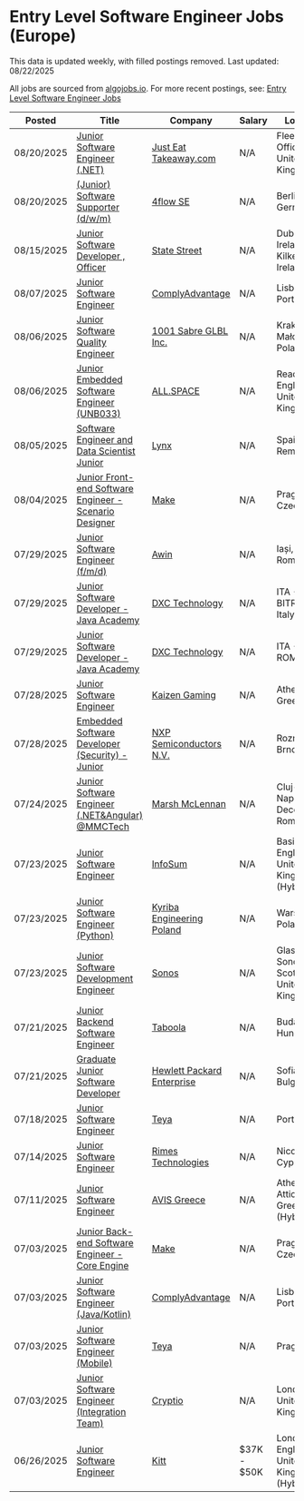 # Entry Level Software Engineer Jobs (Europe)

This data is updated weekly, with filled postings removed. Last updated: 08/22/2025

All jobs are sourced from [algojobs.io](https://algojobs.io/). For more recent postings, see: [Entry Level Software Engineer Jobs](https://algojobs.io/new-grad-swe)

| Posted | Title | Company | Salary | Location |
| --- | --- | --- | --- | --- |
| 08/20/2025 | [Junior Software Engineer (.NET)](https://algojobs.io/jobs/5040379) | [Just Eat Takeaway.com](https://algojobs.io/company/takeaway/) | N/A | Fleet Place Office, United Kingdom |
| 08/20/2025 | [(Junior) Software Supporter (d/w/m)](https://algojobs.io/jobs/5028138) | [4flow SE](https://algojobs.io/company/4flow/) | N/A | Berlin, Germany |
| 08/15/2025 | [Junior Software Developer , Officer](https://algojobs.io/jobs/5003036) | [State Street](https://algojobs.io/company/statestreet/) | N/A | Dublin 2, Ireland / Kilkenny, Ireland |
| 08/07/2025 | [Junior Software Engineer](https://algojobs.io/jobs/4913804) | [ComplyAdvantage](https://algojobs.io/company/complyadvantage/) | N/A | Lisbon, Portugal |
| 08/06/2025 | [Junior Software Quality Engineer](https://algojobs.io/jobs/4901999) | [1001 Sabre GLBL Inc.](https://algojobs.io/company/sabre/) | N/A | Krakow, Małopolskie, Poland |
| 08/06/2025 | [Junior Embedded Software Engineer (UNB033)](https://algojobs.io/jobs/4896196) | [ALL.SPACE](https://algojobs.io/company/allspace/) | N/A | Reading, England, United Kingdom |
| 08/05/2025 | [Software Engineer and Data Scientist Junior](https://algojobs.io/jobs/4884366) | [Lynx](https://algojobs.io/company/lynxtech/) | N/A | Spain - Full Remote |
| 08/04/2025 | [Junior Front-end Software Engineer - Scenario Designer](https://algojobs.io/jobs/4871586) | [Make](https://algojobs.io/company/make/) | N/A | Prague, Czechia |
| 07/29/2025 | [Junior Software Engineer (f/m/d)](https://algojobs.io/jobs/4814196) | [Awin ](https://algojobs.io/company/awin/) | N/A | Iași, Iași, Romania |
| 07/29/2025 | [Junior Software Developer - Java Academy](https://algojobs.io/jobs/4806048) | [DXC Technology](https://algojobs.io/company/dxctechnology/) | N/A | ITA - BA - BITRITTO, Italy |
| 07/29/2025 | [Junior Software Developer - Java Academy](https://algojobs.io/jobs/4806050) | [DXC Technology](https://algojobs.io/company/dxctechnology/) | N/A | ITA - RM - ROME, Italy |
| 07/28/2025 | [Junior Software Engineer](https://algojobs.io/jobs/4801071) | [Kaizen Gaming](https://algojobs.io/company/kaizengaming/) | N/A | Athens, Greece |
| 07/28/2025 | [Embedded Software Developer (Security) - Junior](https://algojobs.io/jobs/4804334) | [NXP Semiconductors N.V.](https://algojobs.io/company/nxp/) | N/A | Roznov / Brno |
| 07/24/2025 | [Junior Software Engineer (.NET&Angular) @MMCTech](https://algojobs.io/jobs/4776669) | [Marsh McLennan](https://algojobs.io/company/mmc/) | N/A | Cluj-Napoca - Decembrie, Romania |
| 07/23/2025 | [Junior Software Engineer](https://algojobs.io/jobs/4758005) | [InfoSum](https://algojobs.io/company/infosum/) | N/A | Basingstoke, England, United Kingdom (Hybrid) |
| 07/23/2025 | [Junior Software Engineer (Python)](https://algojobs.io/jobs/4765220) | [Kyriba Engineering Poland](https://algojobs.io/company/kyriba/) | N/A | Warsaw, Poland |
| 07/23/2025 | [Junior Software Development Engineer](https://algojobs.io/jobs/4765448) | [Sonos](https://algojobs.io/company/sonos/) | N/A | Glasgow - Sonos Scotland, United Kingdom |
| 07/21/2025 | [Junior Backend Software Engineer](https://algojobs.io/jobs/4731480) | [Taboola](https://algojobs.io/company/taboola/) | N/A | Budapest, Hungary |
| 07/21/2025 | [Graduate Junior Software Developer](https://algojobs.io/jobs/4737863) | [Hewlett Packard Enterprise](https://algojobs.io/company/hpe/) | N/A | Sofia, Sofia, Bulgaria |
| 07/18/2025 | [Junior Software Engineer](https://algojobs.io/jobs/4710975) | [Teya](https://algojobs.io/company/teya/) | N/A | Porto |
| 07/14/2025 | [Junior Software Engineer](https://algojobs.io/jobs/4643710) | [Rimes Technologies](https://algojobs.io/company/rimestechnologies/) | N/A | Nicosia, Cyprus |
| 07/11/2025 | [Junior Software Engineer](https://algojobs.io/jobs/4703477) | [AVIS Greece](https://algojobs.io/company/avis-greece/) | N/A | Athens, Attica, Greece (Hybrid) |
| 07/03/2025 | [Junior Back-end Software Engineer - Core Engine](https://algojobs.io/jobs/4558104) | [Make](https://algojobs.io/company/make/) | N/A | Prague, Czechia |
| 07/03/2025 | [Junior Software Engineer (Java/Kotlin)](https://algojobs.io/jobs/4557503) | [ComplyAdvantage](https://algojobs.io/company/complyadvantage/) | N/A | Lisbon, Portugal |
| 07/03/2025 | [Junior Software Engineer (Mobile)](https://algojobs.io/jobs/4711185) | [Teya](https://algojobs.io/company/teya/) | N/A | Prague |
| 07/03/2025 | [Junior Software Engineer (Integration Team)](https://algojobs.io/jobs/4559247) | [Cryptio](https://algojobs.io/company/cryptio/) | N/A | London, United Kingdom |
| 06/26/2025 | [Junior Software Engineer](https://algojobs.io/jobs/4486359) | [Kitt](https://algojobs.io/company/kitt/) | $37K - $50K | London, England, United Kingdom (Hybrid) |
